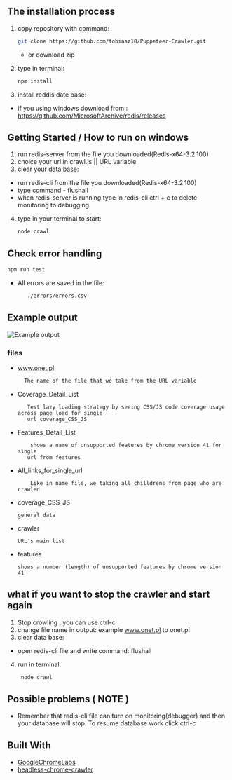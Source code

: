 
## The installation process

1. copy repository with command:
    ```bash
    git clone https://github.com/tobiasz18/Puppeteer-Crawler.git
    ```
    * or download zip

2. type in terminal:
    ```bash
    npm install
    ```
 
3. install reddis date base:
 * if you using windows download from : https://github.com/MicrosoftArchive/redis/releases



## Getting Started / How to run on windows

1. run redis-server from the file you downloaded(Redis-x64-3.2.100)
2. choice your url in crawl.js || URL variable 
3. clear your data base:

 * run redis-cli from the file you downloaded(Redis-x64-3.2.100) 
 * type command - flushall 
 * when redis-server is running type in redis-cli ctrl + c to delete monitoring to debugging

4. type in your terminal to start:

    ```bash
    node crawl
    ``` 

## Check error handling

  ```bash  
  npm run test
```
* All errors are saved in the file:

  ```bash  
     ./errors/errors.csv
    ```

## Example output 


![Example output](https://i.ibb.co/T8fzMKV/output.jpg)

### files 
* www.onet.pl 
    ```bash  
      The name of the file that we take from the URL variable

    ```

* Coverage_Detail_List
    ```  
       Test lazy loading strategy by seeing CSS/JS code coverage usage across page load for single 
       url coverage_CSS_JS
    ```   
* Features_Detail_List
    ```  
        shows a name of unsupported features by chrome version 41 for single 
       url from features
    ``` 

* All_links_for_single_url
    ```  
        Like in name file, we taking all chilldrens from page who are crawled
    ``` 
* coverage_CSS_JS
    ```  
    general data 
    ``` 
* crawler
    ```  
    URL's main list 

    ``` 
* features
    ```  
    shows a number (length) of unsupported features by chrome version 41
    ```         

## what if you want to stop the crawler and start again 

1. Stop crowling , you can use ctrl-c
2. change file name in output: example www.onet.pl to onet.pl
3. clear data base:
 * open redis-cli file and write command:  flushall
4. run in terminal:
   ```bash
    node crawl
    ```  
## Possible problems ( NOTE )

 * Remember that redis-cli file can turn on monitoring(debugger) and then your database will stop. To resume database work click ctrl-c
 

## Built With
* [GoogleChromeLabs](https://github.com/GoogleChromeLabs/puppeteer-examples) 
* [headless-chrome-crawler](https://github.com/yujiosaka/headless-chrome-crawler) 
